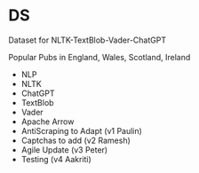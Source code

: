 # DS
Dataset for NLTK-TextBlob-Vader-ChatGPT

Popular Pubs in England, Wales, Scotland, Ireland
- NLP 
- NLTK
- ChatGPT
- TextBlob
- Vader
- Apache Arrow
- AntiScraping to Adapt (v1 Paulin)
- Captchas to add (v2 Ramesh)
- Agile Update (v3 Peter)
- Testing (v4 Aakriti)
